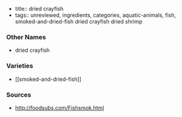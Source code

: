 - title:: dried crayfish
- tags:: unreviewed, ingredients, categories, aquatic-animals, fish, smoked-and-dried-fish
dried crayfish dried shrimp

### Other Names

* dried crayfish

### Varieties

* [[smoked-and-dried-fish]]

### Sources
* http://foodsubs.com/Fishsmok.html
